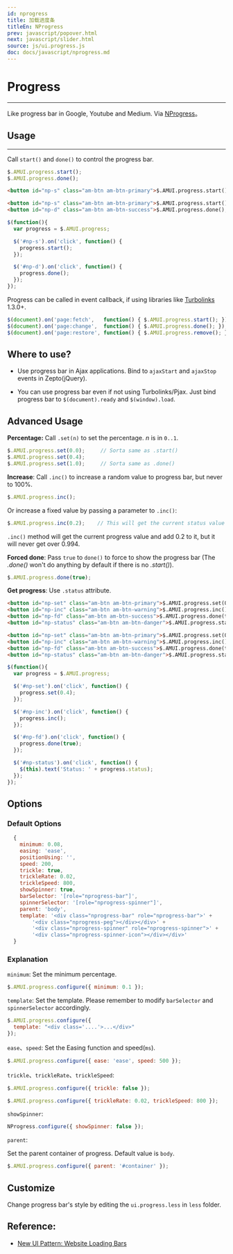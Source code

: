 ```yaml
---
id: nprogress
title: 加载进度条
titleEn: NProgress
prev: javascript/popover.html
next: javascript/slider.html
source: js/ui.progress.js
doc: docs/javascript/nprogress.md
---
```


# Progress
---

Like progress bar in Google, Youtube and Medium. Via [NProgress](http://ricostacruz.com/nprogress)。

## Usage
----------

Call `start()` and `done()` to control the progress bar.

```javascript
$.AMUI.progress.start();
$.AMUI.progress.done();
```

`````html
<button id="np-s" class="am-btn am-btn-primary">$.AMUI.progress.start();</button> <button id="np-d" class="am-btn am-btn-success">$.AMUI.progress.done();</button>
`````
```html
<button id="np-s" class="am-btn am-btn-primary">$.AMUI.progress.start();</button>
<button id="np-d" class="am-btn am-btn-success">$.AMUI.progress.done();</button>
```
```js
$(function(){
  var progress = $.AMUI.progress;

  $('#np-s').on('click', function() {
    progress.start();
  });

  $('#np-d').on('click', function() {
    progress.done();
  });
});
```

Progress can be called in event callback, if using libraries like [Turbolinks] 1.3.0+.

~~~ js
$(document).on('page:fetch',   function() { $.AMUI.progress.start(); });
$(document).on('page:change',  function() { $.AMUI.progress.done(); });
$(document).on('page:restore', function() { $.AMUI.progress.remove(); });
~~~

Where to use?
----------

 * Use progress bar in Ajax applications. Bind to `ajaxStart` and
 `ajaxStop` events in Zepto(jQuery).

 * You can use progress bar even if not using Turbolinks/Pjax. Just bind progress bar to `$(document).ready` and `$(window).load`.

Advanced Usage
--------------

**Percentage:** Call `.set(n)` to set the percentage. *n* is in `0..1`.

~~~ js
$.AMUI.progress.set(0.0);     // Sorta same as .start()
$.AMUI.progress.set(0.4);
$.AMUI.progress.set(1.0);     // Sorta same as .done()
~~~

**Increase**: Call `.inc()` to increase a random value to progress bar, but never to 100%.

~~~ js
$.AMUI.progress.inc();
~~~

Or increase a fixed value by passing a parameter to `.inc()`: 

~~~ js
$.AMUI.progress.inc(0.2);    // This will get the current status value and adds 0.2 until status is 0.994
~~~

`.inc()` method will get the current progress value and add 0.2 to it, but it will never get over 0.994.

**Forced done**: Pass `true` to `done()` to force to show the progress bar (The *.done()* won't do anything by default if there is no *.start()*).

~~~ js
$.AMUI.progress.done(true);
~~~

**Get progress**: Use `.status` attribute.

`````html
<button id="np-set" class="am-btn am-btn-primary">$.AMUI.progress.set(0.4);</button>
<button id="np-inc" class="am-btn am-btn-warning">$.AMUI.progress.inc();</button>
<button id="np-fd" class="am-btn am-btn-success">$.AMUI.progress.done(true);</button>
<button id="np-status" class="am-btn am-btn-danger">$.AMUI.progress.status;</button>
`````
```html
<button id="np-set" class="am-btn am-btn-primary">$.AMUI.progress.set(0.4);</button>
<button id="np-inc" class="am-btn am-btn-warning">$.AMUI.progress.inc();</button>
<button id="np-fd" class="am-btn am-btn-success">$.AMUI.progress.done(true);</button>
<button id="np-status" class="am-btn am-btn-danger">$.AMUI.progress.status;</button>
```
```js
$(function(){
  var progress = $.AMUI.progress;

  $('#np-set').on('click', function() {
    progress.set(0.4);
  });

  $('#np-inc').on('click', function() {
    progress.inc();
  });

  $('#np-fd').on('click', function() {
    progress.done(true);
  });

  $('#np-status').on('click', function() {
    $(this).text('Status: ' + progress.status);
  });
});
```

Options
-------

### Default Options

```js
  {
    minimum: 0.08,
    easing: 'ease',
    positionUsing: '',
    speed: 200,
    trickle: true,
    trickleRate: 0.02,
    trickleSpeed: 800,
    showSpinner: true,
    barSelector: '[role="nprogress-bar"]',
    spinnerSelector: '[role="nprogress-spinner"]',
    parent: 'body',
    template: '<div class="nprogress-bar" role="nprogress-bar">' +
        '<div class="nprogress-peg"></div></div>' +
        '<div class="nprogress-spinner" role="nprogress-spinner">' +
        '<div class="nprogress-spinner-icon"></div></div>'
  }
```

### Explanation
`minimum`: Set the minimum percentage.

~~~ js
$.AMUI.progress.configure({ minimum: 0.1 });
~~~

`template`: Set the template. Please remember to modify `barSelector` and `spinnerSelector` accordingly.

~~~ js
$.AMUI.progress.configure({
  template: "<div class='....'>...</div>"
});
~~~

`ease`、`speed`: Set the Easing function and speed(`ms`).

~~~ js
$.AMUI.progress.configure({ ease: 'ease', speed: 500 });
~~~

`trickle`、`trickleRate`、`trickleSpeed`:

~~~ js
$.AMUI.progress.configure({ trickle: false });
~~~

~~~ js
$.AMUI.progress.configure({ trickleRate: 0.02, trickleSpeed: 800 });
~~~

`showSpinner`:

~~~ js
NProgress.configure({ showSpinner: false });
~~~

`parent`:

Set the parent container of progress. Default value is `body`.

```js
$.AMUI.progress.configure({ parent: '#container' });
```

Customize
-----

Change progress bar's style by editing the `ui.progress.less` in `less` folder.


Reference:
-------

 * [New UI Pattern: Website Loading
 Bars](http://www.usabilitypost.com/2013/08/19/new-ui-pattern-website-loading-bars/)


[Turbolinks]: https://github.com/rails/turbolinks
[nprogress.js]: http://ricostacruz.com/nprogress/nprogress.js
[nprogress.css]: http://ricostacruz.com/nprogress/nprogress.css


<script>
$(function(){
  var progress = $.AMUI.progress;

  $('#np-s').on('click', function() {
    progress.start();
  });

  $('#np-d').on('click', function() {
    progress.done();
  });

  $('#np-set').on('click', function() {
    progress.set(0.4);
  });

  $('#np-inc').on('click', function() {
    progress.inc();
  });

  $('#np-fd').on('click', function() {
    progress.done(true);
  });

  $('#np-status').on('click', function() {
    $(this).text('Status: ' + progress.status);
  });
});
</script>


